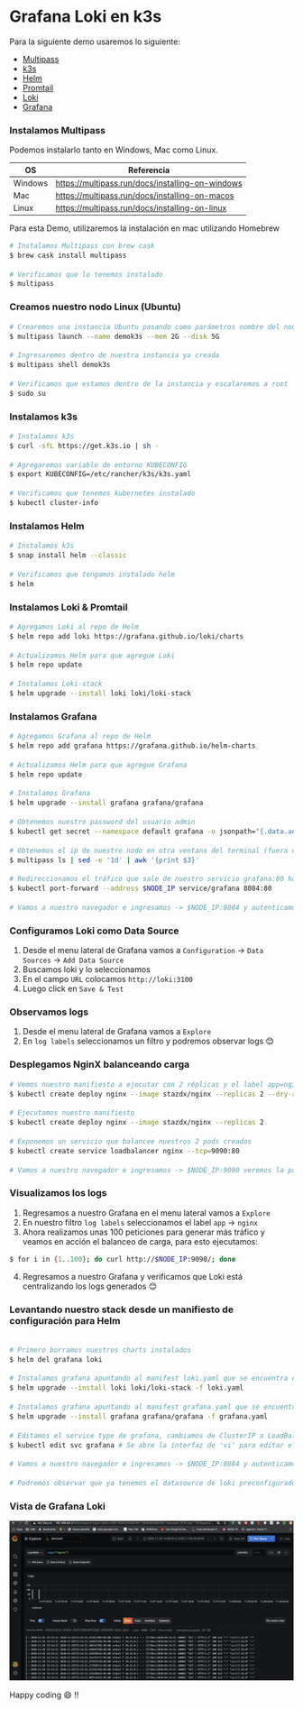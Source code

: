 # Grafana Loki en k3s

Para la siguiente demo usaremos lo siguiente:

- [Multipass](https://multipass.run/)
- [k3s](https://k3s.io/)
- [Helm](https://helm.sh/)
- [Promtail](https://grafana.com/docs/loki/latest/clients/promtail/)
- [Loki](https://grafana.com/oss/loki/)
- [Grafana](https://grafana.com/)

### Instalamos Multipass

Podemos instalarlo tanto en Windows, Mac como Linux.

| OS | Referencia |
| ------ | ------ |
| Windows | https://multipass.run/docs/installing-on-windows |
| Mac | https://multipass.run/docs/installing-on-macos |
| Linux | https://multipass.run/docs/installing-on-linux |

Para esta Demo, utilizaremos la instalación en mac utilizando Homebrew

```sh
# Instalamos Multipass con brew cask
$ brew cask install multipass

# Verificamos que lo tenemos instalado
$ multipass
```

### Creamos nuestro nodo Linux (Ubuntu)

```sh
# Crearemos una instancia Ubuntu pasando como parámetros nombre del nodo, ram y disco que le asignaremos
$ multipass launch --name demok3s --mem 2G --disk 5G

# Ingresaremos dentro de nuestra instancia ya creada
$ multipass shell demok3s

# Verificamos que estamos dentro de la instancia y escalaremos a root
$ sudo su
```

### Instalamos k3s

```sh
# Instalamos k3s
$ curl -sfL https://get.k3s.io | sh -

# Agregaremos variable de entorno KUBECONFIG
$ export KUBECONFIG=/etc/rancher/k3s/k3s.yaml

# Verificamos que tenemos kubernetes instalado
$ kubectl cluster-info
```

### Instalamos Helm

```sh
# Instalamos k3s
$ snap install helm --classic

# Verificamos que tengamos instalado helm
$ helm
```

### Instalamos Loki & Promtail

```sh
# Agregamos Loki al repo de Helm
$ helm repo add loki https://grafana.github.io/loki/charts

# Actualizamos Helm para que agregue Loki
$ helm repo update

# Instalamos Loki-stack
$ helm upgrade --install loki loki/loki-stack
```

### Instalamos Grafana

```sh
# Agregamos Grafana al repo de Helm
$ helm repo add grafana https://grafana.github.io/helm-charts

# Actualizamos Helm para que agregue Grafana
$ helm repo update

# Instalamos Grafana
$ helm upgrade --install grafana grafana/grafana

# Obtenemos nuestro password del usuario admin
$ kubectl get secret --namespace default grafana -o jsonpath="{.data.admin-password}" | base64 --decode ; echo

# Obtenemos el ip de nuestro nodo en otra ventana del terminal (fuera de nuestra instancia Ubuntu)
$ multipass ls | sed -e '1d' | awk '{print $3}'

# Redireccionamos el tráfico que sale de nuestro servicio grafana:80 hacia $NODE_IP:8084, donde $NODE_IP es el IP que obtuvimos en el comando anterior (ejecutamos dentro de nuestra instancia Ubuntu)
$ kubectl port-forward --address $NODE_IP service/grafana 8084:80

# Vamos a nuestro navegador e ingresamos -> $NODE_IP:8084 y autenticamos con  el usuario admin y el password que obtuvimos antes
```

### Configuramos Loki como Data Source

1. Desde el menu lateral de Grafana vamos a `Configuration` -> `Data Sources` -> `Add Data Source`
2. Buscamos loki y lo seleccionamos
3. En el campo `URL` colocamos `http://loki:3100 `
4. Luego click en `Save & Test`

### Observamos logs

1. Desde el menu lateral de Grafana vamos a `Explore`
2. En `log labels` seleccionamos un filtro y podremos observar logs :blush:

### Desplegamos NginX balanceando carga

```sh
# Vemos nuestro manifiesto a ejecutar con 2 réplicas y el label app=nginx
$ kubectl create deploy nginx --image stazdx/nginx --replicas 2 --dry-run -o yaml

# Ejecutamos nuestro manifiesto
$ kubectl create deploy nginx --image stazdx/nginx --replicas 2

# Exponemos un servicio que balancee nuestros 2 pods creados
$ kubectl create service loadbalancer nginx --tcp=9090:80

# Vamos a nuestro navegador e ingresamos -> $NODE_IP:9090 veremos la pantalla de bienvenida de NginX
```

### Visualizamos los logs 

1. Regresamos a nuestro Grafana en el menu lateral vamos a `Explore`
2. En nuestro filtro `log labels` seleccionamos el label `app` -> `nginx`
3. Ahora realizamos unas 100 peticiones para generar más tráfico y veamos en acción el balanceo de carga, para esto ejecutamos:

```sh
$ for i in {1..100}; do curl http://$NODE_IP:9090/; done
```

4. Regresamos a nuestro Grafana y verificamos que Loki está centralizando los logs generados :blush:

### Levantando nuestro stack desde un manifiesto de configuración para Helm

```sh

# Primero borramos nuestros charts instalados 
$ helm del grafana loki

# Instalamos grafana apuntando al manifest loki.yaml que se encuentra en la carpeta manifest, para esto copiamos su contenido dentro de un archivo en nuestra instancia
$ helm upgrade --install loki loki/loki-stack -f loki.yaml

# Instalamos grafana apuntando al manifest grafana.yaml que se encuentra en la carpeta manifest, para esto copiamos su contenido dentro de un archivo en nuestra instancia
$ helm upgrade --install grafana grafana/grafana -f grafana.yaml

# Editamos el service type de grafana, cambiamos de ClusterIP a LoadBalancer y el puerto a 8084
$ kubectl edit svc grafana # Se abre la interfaz de 'vi' para editar el manifiesto

# Vamos a nuestro navegador e ingresamos -> $NODE_IP:8084 y autenticamos con  el usuario admin y el password que pusimos en nuestro manifiesto de grafana

# Podremos observar que ya tenemos el datasource de loki preconfigurado y ya podremos ver logs :)

```

### Vista de Grafana Loki

![Alt text](loki.png?raw=true "Grafana Loki")


Happy coding :smile: !!


